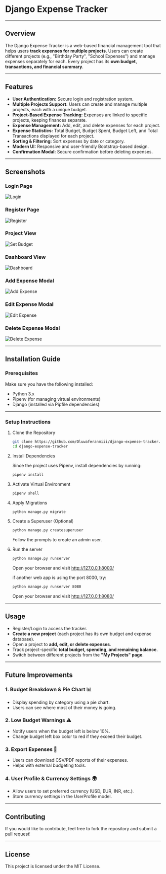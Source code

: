 # Django Expense Tracker

---

## Overview
The Django Expense Tracker is a web-based financial management tool that helps users **track expenses for multiple projects**. Users can create different projects (e.g., "Birthday Party", "School Expenses") and manage expenses separately for each. Every project has its **own budget, transactions, and financial summary**.

---

## Features
- **User Authentication:** Secure login and registration system.
- **Multiple Projects Support:** Users can create and manage multiple projects, each with a unique budget.
- **Project-Based Expense Tracking:** Expenses are linked to specific projects, keeping finances separate.
- **Expense Management:** Add, edit, and delete expenses for each project.
- **Expense Statistics:** Total Budget, Budget Spent, Budget Left, and Total Transactions displayed for each project.
- **Sorting & Filtering:** Sort expenses by date or category.
- **Modern UI:** Responsive and user-friendly Bootstrap-based design.
- **Confirmation Modal:** Secure confirmation before deleting expenses.

---

## Screenshots
### Login Page
![Login](images/exp_dj_login.png)

### Register Page
![Register](images/exp_dj_register.png)

### Project View
![Set Budget](images/exp_dj_projects.png)

### Dashboard View
![Dashboard](images/exp_dj_dashboard.png)

### Add Expense Modal
![Add Expense](images/exp_dj_add_expense.png)

### Edit Expense Modal
![Edit Expense](images/exp_dj_edit_expense.png)

### Delete Expense Modal
![Delete Expense](images/exp_dj_delete_expense.png)

---

## Installation Guide
### Prerequisites
Make sure you have the following installed:
- Python 3.x
- Pipenv (for managing virtual environments)
- Django (installed via Pipfile dependencies)

---

### Setup Instructions
1. Clone the Repository
   ```sh
   git clone https://github.com/Oluwaferanmiii/django-expense-tracker.git
   cd django-expense-tracker
   ```
2. Install Dependencies
    
    Since the project uses Pipenv, install dependencies by running:
    ```sh
    pipenv install
    ```
3. Activate Virtual Environment
   ```sh
   pipenv shell
   ```
4. Apply Migrations
   ```sh
   python manage.py migrate
   ```
5. Create a Superuser (Optional)
   ```sh
   python manage.py createsuperuser
   ```
   Follow the prompts to create an admin user.
6. Run the server
   ```sh
   python manage.py runserver
   ```
   Open your browser and visit http://127.0.0.1:8000/

   if another web app is using the port 8000, try:
   ```sh
   python manage.py runserver 8080
   ```
   Open your browser and visit http://127.0.0.1:8080/

---

## Usage
- Register/Login to access the tracker.
- **Create a new project** (each project has its own budget and expense database).
- Open a project to **add, edit, or delete expenses**.
- Track project-specific **total budget, spending, and remaining balance**.
- Switch between different projects from the **"My Projects" page**.

---

## Future Improvements
### 1. Budget Breakdown & Pie Chart 📊
   - Display spending by category using a pie chart.
   - Users can see where most of their money is going.
### 2. Low Budget Warnings ⚠️
   - Notify users when the budget left is below 10%.
   - Change budget left box color to red if they exceed their budget.
### 3. Export Expenses 📜
   - Users can download CSV/PDF reports of their expenses.
   - Helps with external budgeting tools.
### 4. User Profile & Currency Settings 🌍
   - Allow users to set preferred currency (USD, EUR, INR, etc.).
   - Store currency settings in the UserProfile model.

---

## Contributing
If you would like to contribute, feel free to fork the repository and submit a pull request!

---

## License
This project is licensed under the MIT License.
